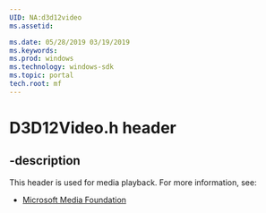 ```yaml
---
UID: NA:d3d12video
ms.assetid: 

ms.date: 05/28/2019 03/19/2019
ms.keywords: 
ms.prod: windows
ms.technology: windows-sdk
ms.topic: portal
tech.root: mf
---
```


# D3D12Video.h header


## -description


This header is used for media playback. For more information, see:

- [Microsoft Media Foundation](../_mf)
